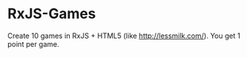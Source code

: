 # RxJS-Games
Create 10 games in RxJS + HTML5 (like http://lessmilk.com/). You get 1 point per game.
